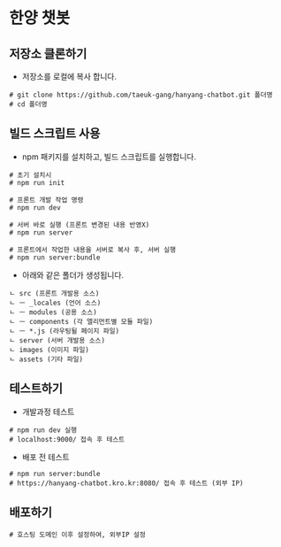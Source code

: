 # 한양 챗봇 

## 저장소 클론하기

* 저장소를 로컬에 복사 합니다.
```
# git clone https://github.com/taeuk-gang/hanyang-chatbot.git 폴더명
# cd 폴더명
```

## 빌드 스크립트 사용

* npm 패키지를 설치하고, 빌드 스크립트를 실행합니다.
```
# 초기 설치시
# npm run init

# 프론트 개발 작업 명령
# npm run dev

# 서버 바로 실행 (프론트 변경된 내용 반영X)
# npm run server

# 프론트에서 작업한 내용을 서버로 복사 후, 서버 실행
# npm run server:bundle
```

* 아래와 같은 폴더가 생성됩니다.
```
ㄴ src (프론트 개발용 소스)
ㄴ ㅡ _locales (언어 소스)
ㄴ ㅡ modules (공용 소스)
ㄴ ㅡ components (각 엘리먼트별 모듈 파일)
ㄴ ㅡ *.js (라우팅될 페이지 파일)
ㄴ server (서버 개발용 소스)
ㄴ images (이미지 파일)
ㄴ assets (기타 파일)
```

## 테스트하기

* 개발과정 테스트
```
# npm run dev 실행
# localhost:9000/ 접속 후 테스트
```

* 배포 전 테스트
```
# npm run server:bundle
# https://hanyang-chatbot.kro.kr:8080/ 접속 후 테스트 (외부 IP)
```

## 배포하기
```
# 호스팅 도메인 이후 설정하여, 외부IP 설정
```